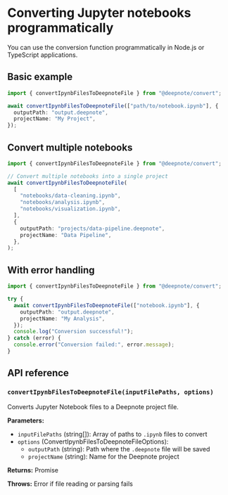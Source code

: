# Converting Jupyter notebooks programmatically

You can use the conversion function programmatically in Node.js or TypeScript applications.

## Basic example

```typescript
import { convertIpynbFilesToDeepnoteFile } from "@deepnote/convert";

await convertIpynbFilesToDeepnoteFile(["path/to/notebook.ipynb"], {
  outputPath: "output.deepnote",
  projectName: "My Project",
});
```

## Convert multiple notebooks

```typescript
import { convertIpynbFilesToDeepnoteFile } from "@deepnote/convert";

// Convert multiple notebooks into a single project
await convertIpynbFilesToDeepnoteFile(
  [
    "notebooks/data-cleaning.ipynb",
    "notebooks/analysis.ipynb",
    "notebooks/visualization.ipynb",
  ],
  {
    outputPath: "projects/data-pipeline.deepnote",
    projectName: "Data Pipeline",
  },
);
```

## With error handling

```typescript
import { convertIpynbFilesToDeepnoteFile } from "@deepnote/convert";

try {
  await convertIpynbFilesToDeepnoteFile(["notebook.ipynb"], {
    outputPath: "output.deepnote",
    projectName: "My Analysis",
  });
  console.log("Conversion successful!");
} catch (error) {
  console.error("Conversion failed:", error.message);
}
```

## API reference

### `convertIpynbFilesToDeepnoteFile(inputFilePaths, options)`

Converts Jupyter Notebook files to a Deepnote project file.

**Parameters:**

- `inputFilePaths` (string[]): Array of paths to `.ipynb` files to convert
- `options` (ConvertIpynbFilesToDeepnoteFileOptions):
  - `outputPath` (string): Path where the `.deepnote` file will be saved
  - `projectName` (string): Name for the Deepnote project

**Returns:** Promise<void>

**Throws:** Error if file reading or parsing fails
